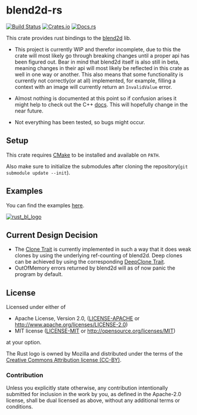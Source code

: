 # blend2d-rs

[![Build Status](https://travis-ci.com/Veykril/blend2d-rs.svg?branch=master)](https://travis-ci.com/Veykril/blend2d-rs)
[![Crates.io](https://img.shields.io/crates/v/blend2d.svg)](https://crates.io/crates/blend2d)
[![Docs.rs](https://docs.rs/blend2d/badge.svg)](https://docs.rs/blend2d)

This crate provides rust bindings to the 
[blend2d](https://github.com/blend2d/blend2d) lib.

- This project is currently WIP and therefor incomplete, due to this the crate
will most likely go through breaking changes until a proper api has been
figured out. Bear in mind that blend2d itself is also still in beta,
meaning changes in their api will most likely be reflected in this crate
as well in one way or another. This also means that some functionality
is currently not correctly(or at all) implemented, for example, filling
a context with an image will currently return an `InvalidValue` error.

- Almost nothing is documented at this point so if confusion arises it
might help to check out the C++ 
[docs](https://blend2d.com/api/index.html). 
This will hopefully change in the near future.

- Not everything has been tested, so bugs might occur.

## Setup

This crate requires [CMake](https://cmake.org/) to be installed and available on `PATH`.

Also make sure to initialize the submodules after cloning the repository(`git submodule update --init`).

## Examples

You can find the examples [here](./examples).

[![rust_bl_logo](./assets/rust_bl_logo.png)](./examples/rust_bl_logo.rs)

## Current Design Decision
- The [Clone Trait](https://doc.rust-lang.org/std/clone/trait.Clone.html)
is currently implemented in such a way that it does weak clones by using
the underlying ref-counting of blend2d. Deep clones can be achieved by 
using the corresponding [DeepClone Trait](https://docs.rs/blend2d/*/blend2d/trait.DeepClone.html).
- OutOfMemory errors returned by blend2d will as of now panic the 
program by default.
## License

Licensed under either of

 * Apache License, Version 2.0, ([LICENSE-APACHE](LICENSE-APACHE) or http://www.apache.org/licenses/LICENSE-2.0)
 * MIT license ([LICENSE-MIT](LICENSE-MIT) or http://opensource.org/licenses/MIT)

at your option.

The Rust logo is owned by Mozilla and distributed under the terms of the
[Creative Commons Attribution license (CC-BY)](https://creativecommons.org/licenses/by/4.0/).

### Contribution


Unless you explicitly state otherwise, any contribution intentionally
submitted for inclusion in the work by you, as defined in the Apache-2.0
license, shall be dual licensed as above, without any additional terms or
conditions.
